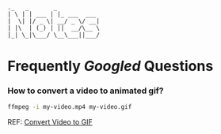 
```
._   _       _            
| \ | | ___ | |_ ___  ___
|  \| |/ _ \| __/ _ \/ __|
| |\  | (_) | ||  __/\__ \
|_| \_|\___/ \__\___||___/

```

# Frequently *Googled* Questions

### How to convert a video to animated gif?
```bash
ffmpeg -i my-video.mp4 my-video.gif
```

REF: [Convert Video to GIF](https://davidwalsh.name/convert-video-gif)